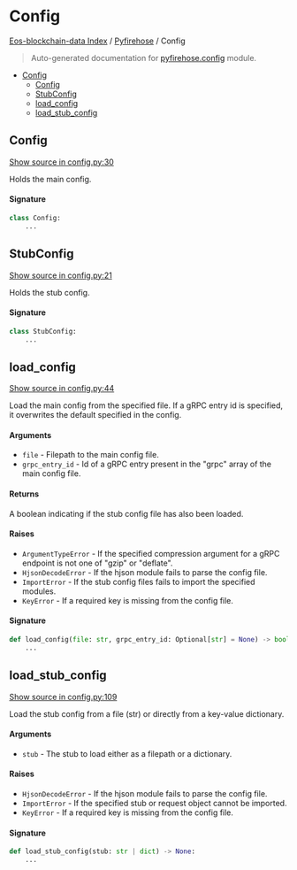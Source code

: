 # Config

[Eos-blockchain-data Index](../README.md#eos-blockchain-data-index) /
[Pyfirehose](./index.md#pyfirehose) /
Config

> Auto-generated documentation for [pyfirehose.config](https://github.com/Krow10/eos-blockchain-data/blob/main/pyfirehose/config.py) module.

- [Config](#config)
  - [Config](#config-1)
  - [StubConfig](#stubconfig)
  - [load_config](#load_config)
  - [load_stub_config](#load_stub_config)

## Config

[Show source in config.py:30](https://github.com/Krow10/eos-blockchain-data/blob/main/pyfirehose/config.py#L30)

Holds the main config.

#### Signature

```python
class Config:
    ...
```



## StubConfig

[Show source in config.py:21](https://github.com/Krow10/eos-blockchain-data/blob/main/pyfirehose/config.py#L21)

Holds the stub config.

#### Signature

```python
class StubConfig:
    ...
```



## load_config

[Show source in config.py:44](https://github.com/Krow10/eos-blockchain-data/blob/main/pyfirehose/config.py#L44)

Load the main config from the specified file. If a gRPC entry id is specified, it overwrites the default specified
in the config.

#### Arguments

- `file` - Filepath to the main config file.
- `grpc_entry_id` - Id of a gRPC entry present in the "grpc" array of the main config file.

#### Returns

A boolean indicating if the stub config file has also been loaded.

#### Raises

- `ArgumentTypeError` - If the specified compression argument for a gRPC endpoint is not one of "gzip" or "deflate".
- `HjsonDecodeError` - If the hjson module fails to parse the config file.
- `ImportError` - If the stub config files fails to import the specified modules.
- `KeyError` - If a required key is missing from the config file.

#### Signature

```python
def load_config(file: str, grpc_entry_id: Optional[str] = None) -> bool:
    ...
```



## load_stub_config

[Show source in config.py:109](https://github.com/Krow10/eos-blockchain-data/blob/main/pyfirehose/config.py#L109)

Load the stub config from a file (str) or directly from a key-value dictionary.

#### Arguments

- `stub` - The stub to load either as a filepath or a dictionary.

#### Raises

- `HjsonDecodeError` - If the hjson module fails to parse the config file.
- `ImportError` - If the specified stub or request object cannot be imported.
- `KeyError` - If a required key is missing from the config file.

#### Signature

```python
def load_stub_config(stub: str | dict) -> None:
    ...
```


